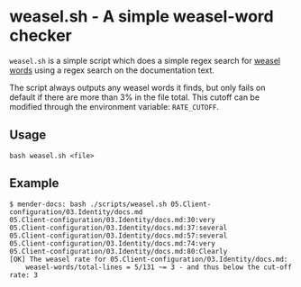 # weasel.sh - A simple weasel-word checker

`weasel.sh` is a simple script which does a simple regex search for [weasel
words](https://en.wikipedia.org/wiki/Weasel_word) using a regex search on the
documentation text.

The script always outputs any weasel words it finds, but only fails on default
if there are more than 3% in the file total. This cutoff can be modified through
the environment variable: `RATE_CUTOFF`.

## Usage

```console
bash weasel.sh <file>
```

## Example

```console
$ mender-docs: bash ./scripts/weasel.sh 05.Client-configuration/03.Identity/docs.md 
05.Client-configuration/03.Identity/docs.md:30:very
05.Client-configuration/03.Identity/docs.md:37:several
05.Client-configuration/03.Identity/docs.md:57:several
05.Client-configuration/03.Identity/docs.md:74:very
05.Client-configuration/03.Identity/docs.md:80:Clearly
[OK] The weasel rate for 05.Client-configuration/03.Identity/docs.md:
	weasel-words/total-lines = 5/131 ~= 3 - and thus below the cut-off rate: 3
```
